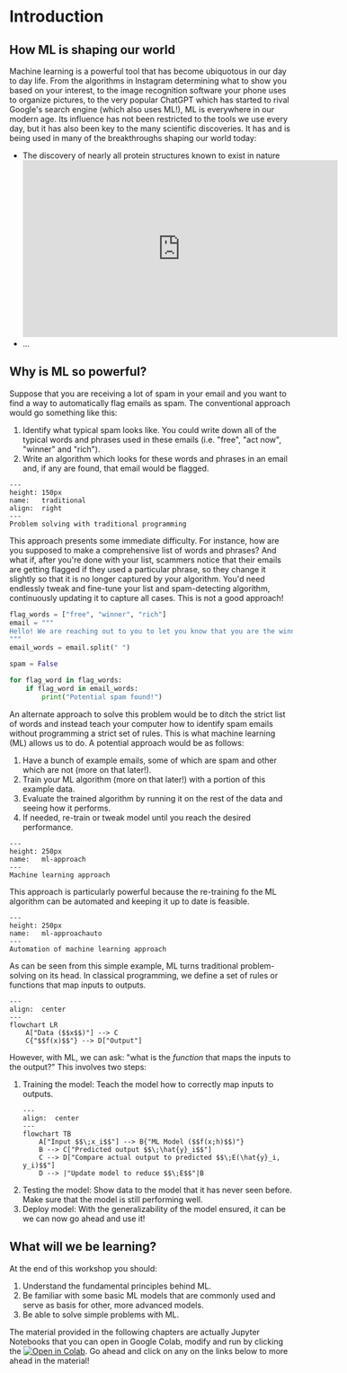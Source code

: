 # Introduction

## How ML is shaping our world

Machine learning is a powerful tool that has become ubiquotous in our day to day life. From the algorithms in Instagram determining what to show you based on your interest, to the image recognition software your phone uses to organize pictures, to the very popular ChatGPT which has started to rival Google's search engine (which also uses ML!), ML is everywhere in our modern age. Its influence has not been restricted to the tools we use every day, but it has also been key to the many scientific discoveries. It has and is being used in many of the breakthroughs shaping our world today:
- The discovery of nearly all protein structures known to exist in nature
    <iframe width="560" height="315" src="https://www.youtube.com/embed/P_fHJIYENdI?si=pfYASrubrLsECICF" title="YouTube video player" frameborder="0" allow="accelerometer; autoplay; clipboard-write; encrypted-media; gyroscope; picture-in-picture; web-share" referrerpolicy="strict-origin-when-cross-origin" allowfullscreen></iframe>
- ...


## Why is ML so powerful?

Suppose that you are receiving a lot of spam in your email and you want to find a way to automatically flag emails as spam. The conventional approach would go something like this:

1. Identify what typical spam looks like. You could write down all of the typical words and phrases used in these emails (i.e. "free", "act now", "winner" and "rich").
2. Write an algorithm which looks for these words and phrases in an email and, if any are found, that email would be flagged.

```{figure} images/traditional.png
---
height: 150px
name:   traditional
align:  right
---
Problem solving with traditional programming
```

This approach presents some immediate difficulty. For instance, how are you supposed to make a comprehensive list of words and phrases? And what if, after you're done with your list, scammers notice that their emails are getting flagged if they used a particular phrase, so they change it slightly so that it is no longer captured by your algorithm. You'd need endlessly tweak and fine-tune your list and spam-detecting algorithm, continuously updating it to capture all cases. This is not a good approach!

```python
flag_words = ["free", "winner", "rich"]
email = """
Hello! We are reaching out to you to let you know that you are the winner of a free car! Act now, because another person might claim it before you do!
"""
email_words = email.split(" ")

spam = False

for flag_word in flag_words:
    if flag_word in email_words:
        print("Potential spam found!")
```

An alternate approach to solve this problem would be to ditch the strict list of words and instead teach your computer how to identify spam emails without programming a strict set of rules. This is what machine learning (ML) allows us to do. A potential approach would be as follows:
1. Have a bunch of example emails, some of which are spam and other which are not (more on that later!).
2. Train your ML algorithm (more on that later!) with a portion of this example data.
3. Evaluate the trained algorithm by running it on the rest of the data and seeing how it performs.
4. If needed, re-train or tweak model until you reach the desired performance.

```{figure} images/mlapproach.png
---
height: 250px
name:   ml-approach
---
Machine learning approach
```

This approach is particularly powerful because the re-training fo the ML algorithm can be automated and keeping it up to date is feasible.

```{figure} images/mlapproachauto.png
---
height: 250px
name:   ml-approachauto
---
Automation of machine learning approach
```

As can be seen from this simple example, ML turns traditional problem-solving on its head. In classical programming, we define a set of rules or functions that map inputs to outputs.

```{mermaid}
---
align:  center
---
flowchart LR
    A["Data ($$x$$)"] --> C
    C{"$$f(x)$$"} --> D["Output"]
```

However, with ML, we can ask: "what is the *function* that maps the inputs to the output?" This involves two steps:
1. Training the model: Teach the model how to correctly map inputs to outputs.
    ```{mermaid}
    ---
    align:  center
    ---
    flowchart TB
        A["Input $$\;x_i$$"] --> B{"ML Model ($$f(x;h)$$)"}
        B --> C["Predicted output $$\;\hat{y}_i$$"]
        C --> D["Compare actual output to predicted $$\;E(\hat{y}_i, y_i)$$"]
        D --> |"Update model to reduce $$\;E$$"|B
    ```
2. Testing the model: Show data to the model that it has never seen before. Make sure that the model is still performing well.
3. Deploy model: With the generalizability of the model ensured, it can be we can now go ahead and use it!

## What will we be learning?

At the end of this workshop you should:

1. Understand the fundamental principles behind ML.
2. Be familiar with some basic ML models that are commonly used and serve as basis for other, more advanced models.
3. Be able to solve simple problems with ML.

The material provided in the following chapters are actually Jupyter Notebooks that you can open in Google Colab, modify and run by clicking the [![Open in Colab](https://colab.research.google.com/assets/colab-badge.svg)](https://youtu.be/SWkMYO9V_-k?si=_LqIOmEichwVLkz_). Go ahead and click on any on the links below to more ahead in the material! 

```{tableofcontents}
```
